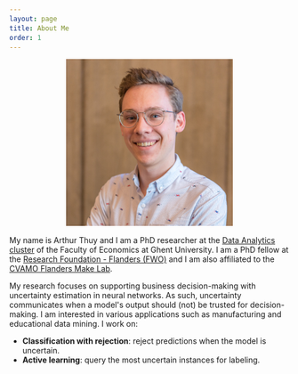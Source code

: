 ```yaml
---
layout: page
title: About Me
order: 1
---
```


<p style="text-align:center;"><img src="./assets/Arthur_Thuy_picture.jpg" alt="profile_picture" width="300"/></p>

My name is Arthur Thuy and I am a PhD researcher at the [Data Analytics cluster](https://www.ugent.be/eb/mio/en/research/dataanalytics) of the Faculty of Economics at Ghent University. I am a PhD fellow at the [Research Foundation - Flanders (FWO)](https://www.fwo.be/en/the-fwo/profile/) and I am also affiliated to the [CVAMO Flanders Make Lab](https://ugent-cvamo.github.io/).

My research focuses on supporting business decision-making with uncertainty estimation in neural networks. As such, uncertainty communicates when a model's output should (not) be trusted for decision-making. I am interested in various applications such as manufacturing and educational data mining. I work on:
- **Classification with rejection**: reject predictions when the model is uncertain.
- **Active learning**: query the most uncertain instances for labeling.
